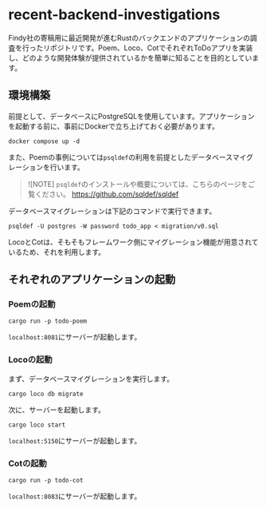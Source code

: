 # recent-backend-investigations

Findy社の寄稿用に最近開発が進むRustのバックエンドのアプリケーションの調査を行ったリポジトリです。Poem、Loco、CotでそれぞれToDoアプリを実装し、どのような開発体験が提供されているかを簡単に知ることを目的としています。

## 環境構築

前提として、データベースにPostgreSQLを使用しています。アプリケーションを起動する前に、事前にDockerで立ち上げておく必要があります。

```
docker compose up -d
```

また、Poemの事例については`psqldef`の利用を前提としたデータベースマイグレーションを行います。

> ![NOTE]
> `psqldef`のインストールや概要については、こちらのページをご覧ください。
> https://github.com/sqldef/sqldef

データベースマイグレーションは下記のコマンドで実行できます。

```
psqldef -U postgres -W password todo_app < migration/v0.sql
```

LocoとCotは、そもそもフレームワーク側にマイグレーション機能が用意されているため、それを利用します。

## それぞれのアプリケーションの起動

### Poemの起動

```
cargo run -p todo-poem
```

`localhost:8081`にサーバーが起動します。

### Locoの起動

まず、データベースマイグレーションを実行します。

```
cargo loco db migrate
```

次に、サーバーを起動します。

```
cargo loco start
```

`localhost:5150`にサーバーが起動します。

### Cotの起動

```
cargo run -p todo-cot
```

`localhost:8083`にサーバーが起動します。


